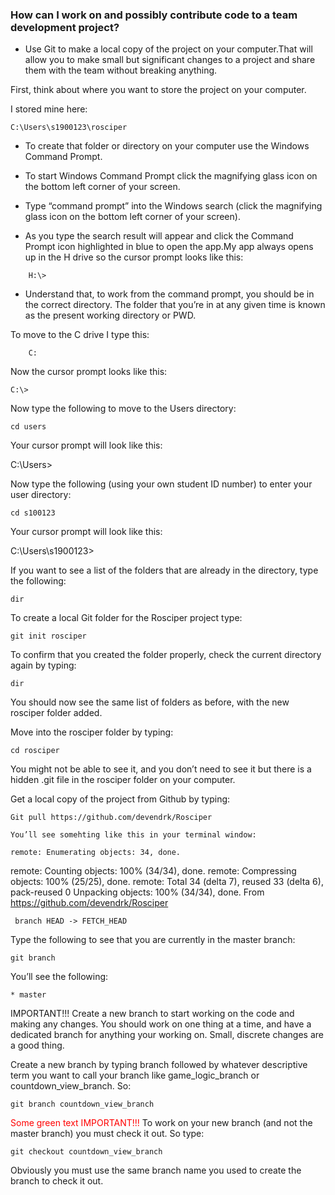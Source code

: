 ### How can I work on and possibly contribute code to a team development project?

- Use Git to make a local copy of the project on your computer.That will allow you to make small but significant changes to a project and share them with the team without breaking anything.

First, think about where you want to store the project on your computer.

I stored mine here:

```git
C:\Users\s1900123\rosciper
```

- To create that folder or directory on your computer use the Windows Command Prompt.

- To start Windows Command Prompt click the magnifying glass icon on the bottom left corner of your screen.

- Type “command prompt” into the Windows search (click the magnifying glass icon on the bottom left corner of your screen).

- As you type the search result will appear and click the Command Prompt icon highlighted in blue to open the app.My app always opens up in the H drive so the cursor prompt looks like this:

```git
    H:\>
```

- Understand that, to work from the command prompt, you should be in the correct directory. The folder that you’re in at any given time is known as the present working directory or PWD.

To move to the C drive I type this:

```git
    C:
```

Now the cursor prompt looks like this:

    C:\>

Now type the following to move to the Users directory:

    cd users

Your cursor prompt will look like this:

C:\Users>

Now type the following (using your own student ID number) to enter your user directory:

    cd s100123

Your cursor prompt will look like this:

C:\Users\s1900123>

If you want to see a list of the folders that are already in the directory, type the following:

    dir

To create a local Git folder for the Rosciper project type:

    git init rosciper

To confirm that you created the folder properly, check the current directory again by typing:

    dir

You should now see the same list of folders as before, with the new rosciper folder added.

Move into the rosciper folder by typing:

    cd rosciper

You might not be able to see it, and you don’t need to see it but there is a hidden .git file in the rosciper folder on your computer.

Get a local copy of the project from Github by typing:

    Git pull https://github.com/devendrk/Rosciper

    You’ll see somehting like this in your terminal window:

    remote: Enumerating objects: 34, done.

remote: Counting objects: 100% (34/34), done.
remote: Compressing objects: 100% (25/25), done.
remote: Total 34 (delta 7), reused 33 (delta 6), pack-reused 0
Unpacking objects: 100% (34/34), done.
From https://github.com/devendrk/Rosciper

```git
 branch HEAD -> FETCH_HEAD
```

Type the following to see that you are currently in the master branch:

    git branch

You’ll see the following:

    * master

IMPORTANT!!! Create a new branch to start working on the code and making any changes. You should work on one thing at a time, and have a dedicated branch for anything your working on. Small, discrete changes are a good thing.

Create a new branch by typing branch followed by whatever descriptive term you want to call your branch like game_logic_branch or countdown_view_branch. So:

    git branch countdown_view_branch

<span style="color: red"> Some green text IMPORTANT!!! </span>To work on your new branch (and not the master branch) you must check it out. So type:

```git
git checkout countdown_view_branch
```

Obviously you must use the same branch name you used to create the branch to check it out.
